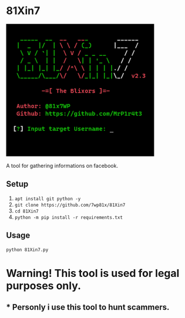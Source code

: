 # 81Xin7
<img src="https://github.com/7wp81x/81Xin7/blob/main/scrns.PNG" width="80%" height="80%">

A tool for gathering informations on facebook.

## Setup

1. `apt install git python -y`
2. `git clone https://github.com/7wp81x/81Xin7` 
3. `cd 81Xin7`
4. `python -m pip install -r requirements.txt`

## Usage
`python 81Xin7.py`

# Warning! This tool is used for legal purposes only.
## * Personly i use this tool to hunt scammers.
